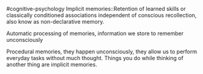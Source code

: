 #cognitive-psychology 
Implicit memories::Retention of learned skills or classically conditioned associations independent of conscious recollection, also know as non-declarative memory.
<!--SR:!2024-04-13,4,230-->



Automatic processing of memories, information we store to remember unconsciously

Procedural memories, they happen unconsciously, they allow us to perform everyday tasks without much thought. Things you do while thinking of another thing are implicit memories. 